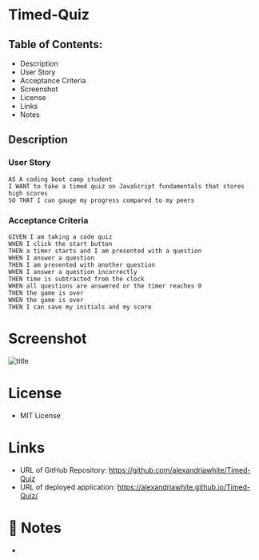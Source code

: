 # Timed-Quiz
## Table of Contents:

* Description 
* User Story
* Acceptance Criteria
* Screenshot
* License
* Links
* Notes

## Description


### User Story 
```
AS A coding boot camp student
I WANT to take a timed quiz on JavaScript fundamentals that stores high scores
SO THAT I can gauge my progress compared to my peers
```

### Acceptance Criteria

```
GIVEN I am taking a code quiz
WHEN I click the start button
THEN a timer starts and I am presented with a question
WHEN I answer a question
THEN I am presented with another question
WHEN I answer a question incorrectly
THEN time is subtracted from the clock
WHEN all questions are answered or the timer reaches 0
THEN the game is over
WHEN the game is over
THEN I can save my initials and my score
```


# Screenshot  
![title](path)

# License

* MIT License

# Links
* URL of GitHub Repository: https://github.com/alexandriawhite/Timed-Quiz
* URL of deployed application: https://alexandriawhite.github.io/Timed-Quiz/

# 📝 Notes
* 